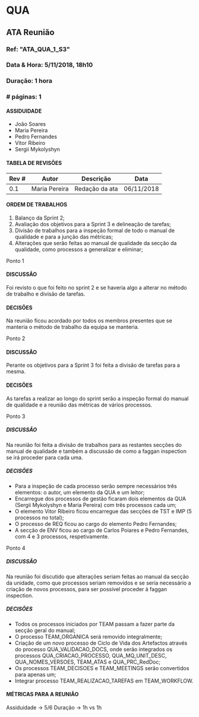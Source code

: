 # QUA

## ATA Reunião

### Ref: "ATA_QUA_1_S3"

### Data & Hora: 5/11/2018, 18h10

### Duração: 1 hora
 
### # páginas: 1


#### ASSIDUIDADE
* João Soares
* Maria Pereira
* Pedro Fernandes
* Vitor Ribeiro
* Sergii Mykolyshyn

#### TABELA DE REVISÕES

Rev # | Autor|  Descrição | Data
--- | --- | --- | ---
0.1 | Maria Pereira | Redação da ata | 06/11/2018

#### ORDEM DE TRABALHOS
1. Balanço da Sprint 2;
2. Avaliação dos objetivos para a Sprint 3 e delineação de tarefas;
3. Divisão de trabalhos para a inspeção formal de todo o manual de qualidade e para a junção das métricas;
4. Alterações que serão feitas ao manual de qualidade da secção da qualidade, como processos a generalizar e eliminar;

Ponto 1
#### DISCUSSÃO
Foi revisto o que foi feito no sprint 2 e se haveria algo a alterar no método de trabalho e divisão de tarefas.
#### DECISÕES
Na reunião ficou acordado por todos os membros presentes que se manteria o método de trabalho da equipa se manteria.

Ponto 2
#### DISCUSSÃO
Perante os objetivos para a Sprint 3 foi feita a divisão de tarefas para a mesma.

#### DECISÕES
As tarefas a realizar ao longo do sprint serão a inspeção formal do manual de qualidade e a reunião das métricas de vários processos.

Ponto 3
##### DISCUSSÃO
Na reunião foi feita a divisão de trabalhos para as restantes secções do manual de qualidade e também a discussão de como a faggan inspection se irá proceder para cada uma.

##### DECISÕES
* Para a inspeção de cada processo serão sempre necessários três elementos: o autor, um elemento da QUA e um leitor;
* Encarregue dos processos de gestão ficaram dois elementos da QUA (Sergii Mykolyshyn e Maria Pereira) com três processos cada um;
* O elemento Vitor Ribeiro ficou encarregue das secções de TST e IMP (5 processos no total);
* O processo de REQ ficou ao cargo do elemento Pedro Fernandes;
* A secção de ENV ficou ao cargo de Carlos Poiares e Pedro Fernandes, com 4 e 3 processos, respetivamente.

Ponto 4
##### DISCUSSÃO
Na reunião foi discutido que alterações seriam feitas ao manual da secção da unidade, como que processos seriam removidos e se seria necessário a criação de novos processos, para ser possível proceder à faggan inspection.

##### DECISÕES
* Todos os processos iniciados por TEAM passam a fazer parte da secção geral do manual;
* O processo TEAM_ORGANICA será removido integralmente;
* Criação de um novo processo de Ciclo de Vida dos Artefactos através do processo QUA_VALIDACAO_DOCS, onde serão integrados os processos QUA_CRIACAO_PROCESSO, QUA_MQ_UNIT_DESC, QUA_NOMES_VERSOES, TEAM_ATAS e QUA_PRC_RedDoc;
* Os processos TEAM_DECISOES e TEAM_MEETINGS serão convertidos para apenas um;
* Integrar processo TEAM_REALIZACAO_TAREFAS em TEAM_WORKFLOW.

#### MÉTRICAS PARA A REUNIÃO
Assiduidade -> 5/6
Duração -> 1h vs 1h
